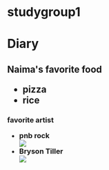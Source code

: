 # studygroup1
<html>
<head>
<title> book</title>
</head>
<body>

<h1>
Diary
</h1>
<h2>
Naima's favorite food
<ul>
<li>
pizza
<li>rice</li>
</li>
</ul>


</h2>

<h3>
favorite artist
<ul>
<li> pnb rock</li>
<img src="http://static.djbooth.net/pics-artist/pnb-rock-2016-rec.jpg">
<li> Bryson Tiller</li>
<img src="https://s-media-cache-ak0.pinimg.com/736x/95/34/80/953480e239a3b653ee99fdc7ba9e23c8--bryson-tiller-louisville.jpg">
</ul>
</h3>



</body>
</html>
